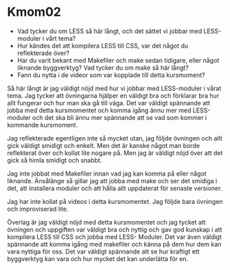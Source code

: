Kmom02
===============================


* Vad tycker du om LESS så här långt, och det sättet vi jobbar med LESS-moduler i vårt tema?
* Hur kändes det att kompilera LESS till CSS, var det något du reflekterade över?
* Har du varit bekant med Makefiler och make sedan tidigare, eller något liknande byggverktyg? Vad tycker du om make så här långt?
* Fann du nytta i de videor som var kopplade till detta kursmoment?

Så här långt är jag väldigt nöjd med hur vi jobbar med LESS-moduler i vårat tema. Jag tycker
att övningarna hjälper en väldigt bra och förklarar bra hur allt fungerar och hur man ska
gå till väga. Det var väldigt spännande att jobba med detta kursmomentet och komma igång ännu
mer med LESS-moduler och det ska bli ännu mer spännande att se vad som kommer i kommande kursmoment.

Jag reflekterade egentligen inte så mycket utan, jag följde övningen och allt gick väldigt
smidigt och enkelt. Men det är kanske något man borde reflekterat över och kollat lite nogare på.
Men jag är väldigt nöjd över att det gick så himla smidigt och snabbt.

Jag inte jobbat med Makefiler innan vad jag kan komma på eller något liknande. Änsålänge så
gillar jag att jobba med make och ser det smidiga i det, att installera moduler och att hålla
allt uppdaterat för senaste versioner.

Jag har inte kollat på videos i detta kursmomentet. Jag följde bara övningen och improviserad
lite.

Överlag är jag väldigt nöjd med detta kursmomentet och jag tycket att övningen och uppgiften var
väldigt bra och nyttig och gav god kunskap i att kompilera LESS till CSS och jobba med LESS-
Moduler. Det var även väldigt spännande att komma igång med makefiler och känna på dem hur dem
kan vara nyttiga för oss. Det var väldigt spännande att se hur kraftigt ett byggverktyg kan
vara och hur mycket det kan underlätta för en.
